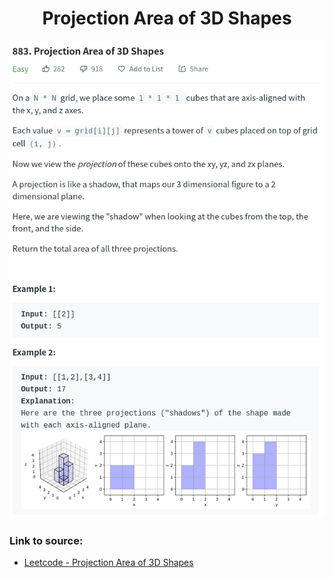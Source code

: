 <h1 align="center">Projection Area of 3D Shapes</h1>

![alt text](https://raw.githubusercontent.com/matthew01lokiet/Github-repos-images/main/Algs/Maths/sPEoLJKa_o.png)

### Link to source: 
- <a href="https://leetcode.com/problems/projection-area-of-3d-shapes/">Leetcode - Projection Area of 3D Shapes</a>

